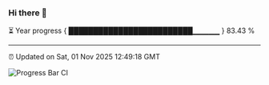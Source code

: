 ### Hi there 👋

⏳ Year progress { █████████████████████████▁▁▁▁▁ } 83.43 %

---

⏰ Updated on Sat, 01 Nov 2025 12:49:18 GMT

![Progress Bar CI](https://github.com/DhruviPatel157/GitHub-Actions-Demo/workflows/Progress%20Bar%20CI/badge.svg)
